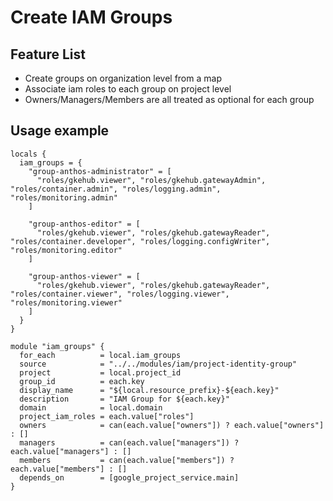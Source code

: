 # Create IAM Groups

## Feature List
* Create groups on organization level from a map
* Associate iam roles to each group on project level
* Owners/Managers/Members are all treated as optional for each group

## Usage example
```
locals {
  iam_groups = {
    "group-anthos-administrator" = [
      "roles/gkehub.viewer", "roles/gkehub.gatewayAdmin", "roles/container.admin", "roles/logging.admin", "roles/monitoring.admin"
    ]

    "group-anthos-editor" = [
      "roles/gkehub.viewer", "roles/gkehub.gatewayReader", "roles/container.developer", "roles/logging.configWriter", "roles/monitoring.editor"
    ]

    "group-anthos-viewer" = [
      "roles/gkehub.viewer", "roles/gkehub.gatewayReader", "roles/container.viewer", "roles/logging.viewer", "roles/monitoring.viewer"
    ]
  }
}

module "iam_groups" {
  for_each          = local.iam_groups
  source            = "../../modules/iam/project-identity-group"
  project           = local.project_id
  group_id          = each.key
  display_name      = "${local.resource_prefix}-${each.key}"
  description       = "IAM Group for ${each.key}"
  domain            = local.domain
  project_iam_roles = each.value["roles"]
  owners            = can(each.value["owners"]) ? each.value["owners"] : []
  managers          = can(each.value["managers"]) ? each.value["managers"] : []
  members           = can(each.value["members"]) ? each.value["members"] : []
  depends_on        = [google_project_service.main]
}

```
